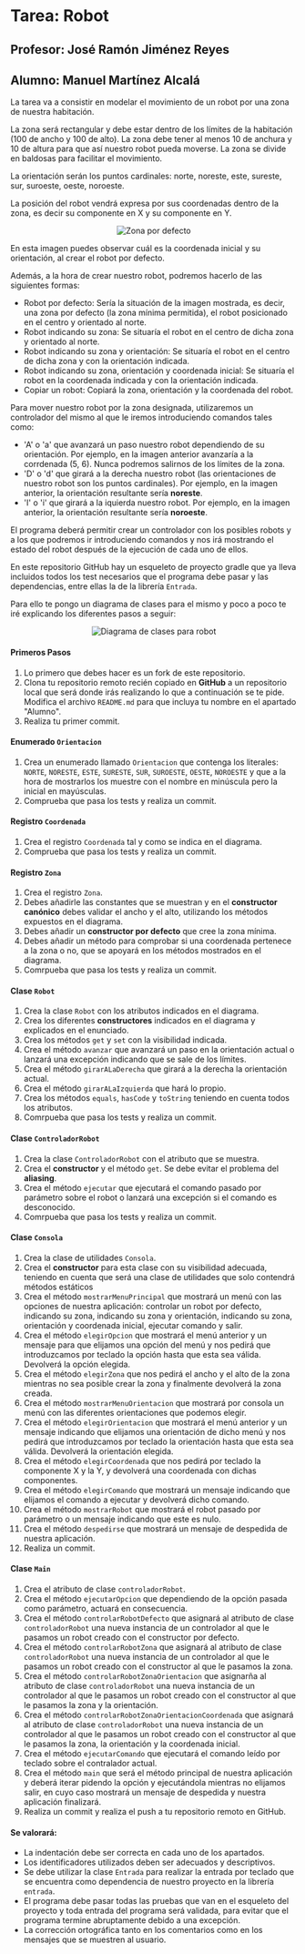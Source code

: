 # Tarea: Robot
## Profesor: José Ramón Jiménez Reyes
## Alumno: Manuel Martínez Alcalá

La tarea va a consistir en modelar el movimiento de un robot por una zona de nuestra habitación.

La zona será rectangular y debe estar dentro de los límites de la habitación (100 de ancho y 100 de alto). La zona debe tener al menos 10 de anchura y 10 de altura para que así nuestro robot pueda moverse. La zona se divide en baldosas para facilitar el movimiento.

La orientación serán los puntos cardinales: norte, noreste, este, sureste, sur, suroeste, oeste, noroeste.

La posición del robot vendrá expresa por sus coordenadas dentro de la zona, es decir su componente en X y su componente en Y.


<div align="center">
<p>
<img alt="Zona por defecto" src="src/main/resources/imagenes/Robot.png" />
</p>
</div>

En esta imagen puedes observar cuál es la coordenada inicial y su orientación, al crear el robot por defecto.

Además, a la hora de crear nuestro robot, podremos hacerlo de las siguientes formas:
- Robot por defecto: Sería la situación de la imagen mostrada, es decir, una zona por defecto (la zona mínima permitida), el robot posicionado en el centro y orientado al norte.
- Robot indicando su zona: Se situaría el robot en el centro de dicha zona y orientado al norte.
- Robot indicando su zona y orientación: Se situaría el robot en el centro de dicha zona y con la orientación indicada.
- Robot indicando su zona, orientación y coordenada inicial: Se situaría el robot en la coordenada indicada y con la orientación indicada.
- Copiar un robot: Copiará la zona, orientación y la coordenada del robot.


Para mover nuestro robot por la zona designada, utilizaremos un controlador del mismo al que le iremos introduciendo comandos tales como:
- 'A' o 'a' que avanzará un paso nuestro robot dependiendo de su orientación. Por ejemplo, en la imagen anterior avanzaría a la corrdenada (5, 6). Nunca podremos salirnos de los límites de la zona.
- 'D' o 'd' que girará a la derecha nuestro robot (las orientaciones de nuestro robot son los puntos cardinales). Por ejemplo, en la imagen anterior, la orientación resultante sería **noreste**.
- 'I' o 'i' que girará a la iquierda nuestro robot. Por ejemplo, en la imagen anterior, la orientación resultante sería **noroeste**.

El programa deberá permitir crear un controlador con los posibles robots y a los que podremos ir introduciendo comandos y nos irá mostrando el estado del robot después de la ejecución de cada uno de ellos.

En este repositorio GitHub hay un esqueleto de proyecto gradle que ya lleva incluidos todos los test necesarios que el programa debe pasar y las dependencias, entre ellas la de la librería `Entrada`. 

Para ello te pongo un diagrama de clases para el mismo y poco a poco te iré explicando los diferentes pasos a seguir:

<div align="center"><img alt="Diagrama de clases para robot" src="src/main/resources/uml/Robot.png" />
</div>

#### Primeros Pasos

1. Lo primero que debes hacer es un fork de este repositorio.
2. Clona tu repositorio remoto recién copiado en **GitHub** a un repositorio local que será donde irás realizando lo que a continuación se te pide. Modifica el archivo `README.md` para que incluya tu nombre en el apartado "Alumno". 
3. Realiza tu primer commit.

#### Enumerado `Orientacion`

1. Crea un enumerado llamado `Orientacion` que contenga los literales: `NORTE`, `NORESTE`, `ESTE`, `SURESTE`, `SUR`, `SUROESTE`, `OESTE`, `NOROESTE` y que a la hora de mostrarlos los muestre con el nombre en minúscula pero la inicial en mayúsculas. 
2. Comprueba que pasa los tests y realiza un commit.

#### Registro `Coordenada`

1. Crea el registro `Coordenada` tal y como se indica en el diagrama. 
2. Comprueba que pasa los tests y realiza un commit.

#### Registro `Zona`

1. Crea el registro `Zona`. 
2. Debes añadirle las constantes que se muestran y en el **constructor canónico** debes validar el ancho y el alto, utilizando los métodos expuestos en el diagrama.
3. Debes añadir un **constructor por defecto** que cree la zona mínima.
4. Debes añadir un método para comprobar si una coordenada pertenece a la zona o no, que se apoyará en los métodos mostrados en el diagrama.
5. Comrpueba que pasa los tests y realiza un commit.

#### Clase `Robot`

1. Crea la clase `Robot` con los atributos indicados en el diagrama.
2. Crea los diferentes **constructores** indicados en el diagrama y explicados en el enunciado.
3. Crea los métodos `get` y `set` con la visibilidad indicada.
4. Crea el método `avanzar` que avanzará un paso en la orientación actual o lanzará una excepción indicando que se sale de los límites.
5. Crea el método `girarALaDerecha` que girará a la derecha la orientación actual.
6. Crea el método `girarALaIzquierda` que hará lo propio.
7. Crea los métodos `equals`, `hasCode` y `toString` teniendo en cuenta todos los atributos.
8. Comrpueba que pasa los tests y realiza un commit.

#### Clase `ControladorRobot`

1. Crea la clase `ControladorRobot` con el atributo que se muestra.
2. Crea el **constructor** y el método `get`. Se debe evitar el problema del **aliasing**.
3. Crea el método `ejecutar` que ejecutará el comando pasado por parámetro sobre el robot o lanzará una excepción si el comando es desconocido.
4. Comrpueba que pasa los tests y realiza un commit.

#### Clase `Consola`

1. Crea la clase de utilidades `Consola`.
2. Crea el **constructor** para esta clase con su visibilidad adecuada, teniendo en cuenta que será una clase de utilidades que solo contendrá métodos estáticos
3. Crea el método `mostrarMenuPrincipal` que mostrará un menú con las opciones de nuestra aplicación: controlar un robot por defecto, indicando su zona, indicando su zona y orientación, indicando su zona, orientación y coordenada inicial, ejecutar comando y salir.
4. Crea el método `elegirOpcion` que mostrará el menú anterior y un mensaje para que elijamos una opción del menú y nos pedirá que introduzcamos por teclado la opción hasta que esta sea válida. Devolverá la opción elegida.
5. Crea el método `elegirZona` que nos pedirá el ancho y el alto de la zona mientras no sea posible crear la zona y finalmente devolverá la zona creada.
6. Crea el método `mostrarMenuOrientacion` que mostrará por consola un menú con las diferentes orientaciones que podemos elegir.
7. Crea el método `elegirOrientacion` que mostrará el menú anterior y un mensaje indicando que elijamos una orientación de dicho menú y nos pedirá que introduzcamos por teclado la orientación hasta que esta sea válida. Devolverá la orientación elegida.
8. Crea el método `elegirCoordenada` que nos pedirá por teclado la componente X y la Y, y devolverá una coordenada con dichas componentes. 
9. Crea el método `elegirComando` que mostrará un mensaje indicando que elijamos el comando a ejecutar y devolverá dicho comando.
10. Crea el método `mostrarRobot` que mostrará el robot pasado por parámetro o un mensaje indicando que este es nulo. 
11. Crea el método `despedirse` que mostrará un mensaje de despedida de nuestra aplicación. 
12. Realiza un commit.

#### Clase `Main`

1. Crea el atributo de clase `controladorRobot`.
2. Crea el método `ejecutarOpcion` que dependiendo de la opción pasada como parámetro, actuará en consecuencia.
3. Crea el método `controlarRobotDefecto` que asignará al atributo de clase `controladorRobot` una nueva instancia de un controlador al que le pasamos un robot creado con el constructor por defecto.
4. Crea el método `controlarRobotZona` que asignará al atributo de clase `controladorRobot` una nueva instancia de un controlador al que le pasamos un robot creado con el constructor al que le pasamos la zona.
5. Crea el método `controlarRobotZonaOrientacion` que asignarña al atributo de clase `controladorRobot` una nueva instancia de un controlador al que le pasamos un robot creado con el constructor al que le pasamos la zona y la orientación.
6. Crea el método `controlarRobotZonaOrientacionCoordenada` que asignará al atributo de clase `controladorRobot` una nueva instancia de un controlador al que le pasamos un robot creado con el constructor al que le pasamos la zona, la orientación y la coordenada inicial.
7. Crea el método `ejecutarComando` que ejecutará el comando leído por teclado sobre el contralador actual.
8. Crea el método `main` que será el método principal de nuestra aplicación y deberá iterar pidendo la opción y ejecutándola mientras no elijamos salir, en cuyo caso mostrará un mensaje de despedida y nuestra aplicación finalizará. 
9. Realiza un commit y realiza el push a tu repositorio remoto en GitHub.

#### Se valorará:

- La indentación debe ser correcta en cada uno de los apartados.
- Los identificadores utilizados deben ser adecuados y descriptivos.
- Se debe utilizar la clase `Entrada` para realizar la entrada por teclado que se encuentra como dependencia de nuestro proyecto en la librería `entrada`.
- El programa debe pasar todas las pruebas que van en el esqueleto del proyecto y toda entrada del programa será validada, para evitar que el programa termine abruptamente debido a una excepción.
- La corrección ortográfica tanto en los comentarios como en los mensajes que se muestren al usuario.
